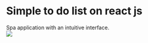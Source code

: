 # Simple to do list on react js
Spa application with an intuitive interface.  
![](https://github.com/MarefWeb/TodoList/sreenshot.jpg)
